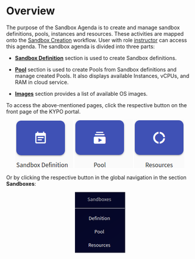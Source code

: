 # Overview
The purpose of the Sandbox Agenda is to create and manage sandbox definitions, pools, instances and resources. These activities are mapped onto the [Sandbox Creation](../../basic-concepts/typical-training-workflow/training-workflow-cloud.md#sandboxes-creation) workflow. User with role [instructor](../../user-guide-advanced/users-and-groups/roles.md#instructor) can access this agenda. The sandbox agenda is divided into three parts:

* **[Sandbox Definition](sandbox-definition.md)** section is used to create Sandbox definitions.

* **[Pool](pool.md)** section is used to create Pools from Sandbox definitions and manage created Pools. It also displays available Instances, vCPUs, and RAM in cloud service.

* **[Images](images.md)** section provides a list of available OS images.

To access the above-mentioned pages, click the respective button on the front page of the KYPO portal. 

<p align="center">
  <img src="../../../img/user-guide-basic/sandbox-agenda/overview/home-page-sandbox-definition-button.png">  <img src="../../../img/user-guide-basic/sandbox-agenda/overview/home-page-pool-button.png">  <img src="../../../img/user-guide-basic/sandbox-agenda/overview/home-page-resources-button.png">
</p>

Or by clicking the respective button in the global navigation in the section **Sandboxes**:

<p align="center">
  <img src="../../../img/user-guide-basic/sandbox-agenda/overview/sandbox-agenda-overview-panel.png">
</p>

